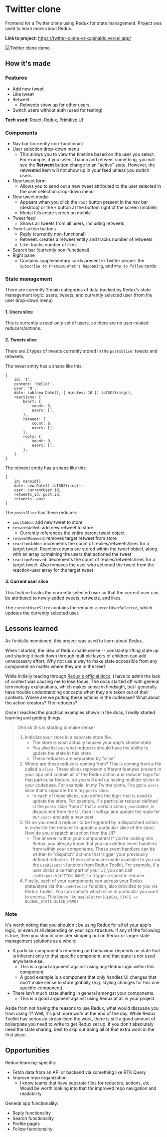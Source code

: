 # Twitter clone
Frontend for a Twitter clone using Redux for state management. Project was used to learn more about Redux. 

**Link to project:** https://twitter-clone-erikopinaldo.vercel.app/

![Twitter clone demo](/public/twitter_clone.gif)

## How it's made

### Features
* Add new tweet 
* Like tweet
* Retweet 
  * Retweets show up for other users 
* Switch users without auth (used for testing)

**Tech used:** React, Redux, [Primitive UI](https://taniarascia.github.io/primitive/)

### Components
* Nav bar (currently non-functional)
* User selection drop-down menu
  * This allows you to view the timeline based on the user you select. For example, if you select Tianna and retweet something, you will see the **Retweet** button change to an "active" state. However, the retweeted  item will not show up in your feed unless you switch users. 
* New tweet form
  * Allows you to send out a new tweet attributed to the user selected in the user selection drop-down menu
* New tweet modal
  * Appears when you click the `Post` button present in the nav bar (desktop) or the `+` button at the bottom right of the screen (mobile)
  * Modal fills entire screen on mobile
* Tweet feed
  * Shows all tweets from all users, including retweets 
* Tweet action buttons 
  * Reply (currently non-functional)
  * Retweet: creates a retweet entity and tracks number of retweets
  * Like: tracks number of likes 
* Search bar (currently non-functional)
* Right pane
  * Contains supplementary cards present in Twitter proper: the `Subscribe to Premium`, `What's happening`, and `Who to follow` cards

### State management 
There are currently 3 main categories of data tracked by Redux's state management logic: users, tweets, and currently selected user (from the user drop-down menu)

#### 1. Users slice
This is currently a read-only set of users, so there are no user-related reducers/actions. 

#### 2. Tweets slice
There are 2 types of tweets currently stored in the `postsSlice`: tweets and retweets. 

The tweet entity has a shape like this: 
```
{
    id: '1',
    content: 'Hello!',
    user: '0',
    date: sub(new Date(), { minutes: 10 }).toISOString(),
    reactions: {
        heart: {
            count: 0,
            users: [],
        },
        retweet: {
            count: 0,
            users: [],
        },
        reply: {
            count: 0,
            users: [],
        },
    }
}
```
The retweet entity has a shape like this: 
```
{
    id: nanoid(),
    date: new Date().toISOString(),
    user: currentUser.id,
    retweets_id: post.id,
    retweets: post
}
``` 
The `postsSlice` has these reducers: 

* `postAdded`: add new tweet to store
* `retweetAdded`: add new retweet to store
  * Currently references the entire parent tweet object 
* `retweetRemoved`: removes target retweet from store 
* `reactionAdded`: increments the count of replies/retweets/likes for a target tweet. Reaction counts are stored within the tweet object, along with an array containing the users that actioned the tweet
* `reactionRemoved`: decrements the count of replies/retweets/likes for a target tweet. Also removes the user who actioned the tweet from the reaction-user array for the target tweet

#### 3. Current user slice

This feature tracks the currently selected user so that the correct user can be attributed to newly added tweets, retweets, and likes. 

The `currentUserSlice` contains the reducer `currentUserSelected`, which updates the currently selected user. 

## Lessons learned
As I initially mentioned, this project was used to learn about Redux. 

When I started, the idea of Redux made sense -- constantly lifting state up and sharing it back down through multiple layers of children can add unnecessary effort. Why not use a way to make state accessible from any component no matter where they are in the tree? 

While initially reading through [Redux's official docs](https://redux.js.org/tutorials/essentials/part-1-overview-concepts), I have to admit the lack of context was causing me to lose focus. The docs started off with general terminology explanations, which makes sense in hindsight, but I generally have trouble understanding concepts when they are taken out of their contexts. Where are we putting these actions in the codebase? What about the action creators? The reducers? 

Once I reached the practical examples shown in the docs, I _really_ started learning and getting things. 

> Ohh ok this is starting to make sense! 
> 1. Initialize your store in a separate store file.
>     * The store is what actually houses your app's shared state 
>     * You also list out what reducers should have the ability to update the state in this store
>     * These reducers are separated by "slice"
> 2. Where are these reducers coming from? This is coming from a file called a `slice`. These slices represent different features present in your app and contain all of the Redux action and reducer logic for that particular feature, so you will end up having multiple slices in your codebase. For example, in my Twitter clone, I've got a `users` slice that's separate from my `posts` slice. 
>    * In each of these slices, you define the logic that is used to update the store. For example, if a particular reducer defined in the `posts` slice "hears" that a certain action, `postAdded`, is dispatched from the UI, then it will go and update the state for our `posts` and add a new post.
> 3. Ok so you need a reducer to be triggered by a dispatched action in order for the reducer to update a particular slice of the store. How do you dispatch an action from the UI? 
>    * The answer: within your components! If you're looking into Redux, you already know that you can define event handlers from within your components.  These event handlers can be written to "dispatch" actions that trigger your previously defined reducers. These actions are made available to you via the `useDispatch` function from Redux Toolkit. For example, if a user clicks a certain part of your UI, you can call `useDispatch(ACTION_NAME)` to trigger a specific reducer. 
> 4. Finally, each of your components can access your Redux state/store via the `useSelector` function, also provided to you via Redux Toolkit. You can specify which slice in particular you want to access. This looks like `useSelector(GLOBAL_STATE => GLOBAL_STATE.SLICE_NAME)`

### Note
It's worth noting that you shouldn't be using Redux for all of your app's logic, or even at all depending on your app structure. If any of the following is true, then you should consider skipping out on Redux or larger state management solutions as a whole: 
* A particlar component's rendering and behaviour depends on state that is inherent only to that specific component, and that state is not used anywhere else. 
  * This is a good argument against using any Redux logic within this component. 
  * A good example is a component that only handles UI changes that don't make sense to store globally (e.g. styling changes for this one specific component). 
* There isn't much state sharing in general amongst your components.
  * This is a good argument against using Redux at all in your project. 

Aside from not having the reasons to use Redux, what would dissuade you from using it? Well, it's just more work at the end of the day. While Redux Toolkit has seriously streamlined the work, there is still a good amount of boilerplate you need to write to get Redux set up. If you don't absolutely need the state sharing, best to skip out doing all of that extra work in the first place. 

## Opportunities

Redux-learning-specific:
* Fetch data from an API or backend via something like RTK Query
* Improve repo organization
  * I know teams that have separate files for reducers, actions, etc. Would be worth looking into that for improved repo navigation and readability

General app functionality:
* Reply functionality
* Search functionality
* Profile pages
* Follow functionality